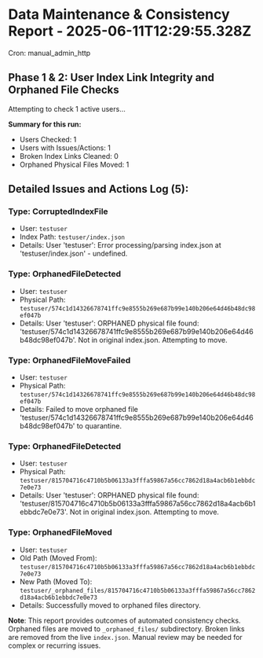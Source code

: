 # Data Maintenance & Consistency Report - 2025-06-11T12:29:55.328Z

Cron: manual_admin_http

## Phase 1 & 2: User Index Link Integrity and Orphaned File Checks
Attempting to check 1 active users...


**Summary for this run:**
- Users Checked: 1
- Users with Issues/Actions: 1
- Broken Index Links Cleaned: 0
- Orphaned Physical Files Moved: 1

## Detailed Issues and Actions Log (5):
### Type: CorruptedIndexFile
- User: `testuser`
- Index Path: `testuser/index.json`
- Details: User 'testuser': Error processing/parsing index.json at 'testuser/index.json' - undefined.

### Type: OrphanedFileDetected
- User: `testuser`
- Physical Path: `testuser/574c1d14326678741ffc9e8555b269e687b99e140b206e64d46b48dc98ef047b`
- Details: User 'testuser': ORPHANED physical file found: 'testuser/574c1d14326678741ffc9e8555b269e687b99e140b206e64d46b48dc98ef047b'. Not in original index.json. Attempting to move.

### Type: OrphanedFileMoveFailed
- User: `testuser`
- Physical Path: `testuser/574c1d14326678741ffc9e8555b269e687b99e140b206e64d46b48dc98ef047b`
- Details: Failed to move orphaned file 'testuser/574c1d14326678741ffc9e8555b269e687b99e140b206e64d46b48dc98ef047b' to quarantine.

### Type: OrphanedFileDetected
- User: `testuser`
- Physical Path: `testuser/815704716c4710b5b06133a3fffa59867a56cc7862d18a4acb6b1ebbdc7e0e73`
- Details: User 'testuser': ORPHANED physical file found: 'testuser/815704716c4710b5b06133a3fffa59867a56cc7862d18a4acb6b1ebbdc7e0e73'. Not in original index.json. Attempting to move.

### Type: OrphanedFileMoved
- User: `testuser`
- Old Path (Moved From): `testuser/815704716c4710b5b06133a3fffa59867a56cc7862d18a4acb6b1ebbdc7e0e73`
- New Path (Moved To): `testuser/_orphaned_files/815704716c4710b5b06133a3fffa59867a56cc7862d18a4acb6b1ebbdc7e0e73`
- Details: Successfully moved to orphaned files directory.


**Note**: This report provides outcomes of automated consistency checks. Orphaned files are moved to `_orphaned_files/` subdirectory. Broken links are removed from the live `index.json`. Manual review may be needed for complex or recurring issues.
